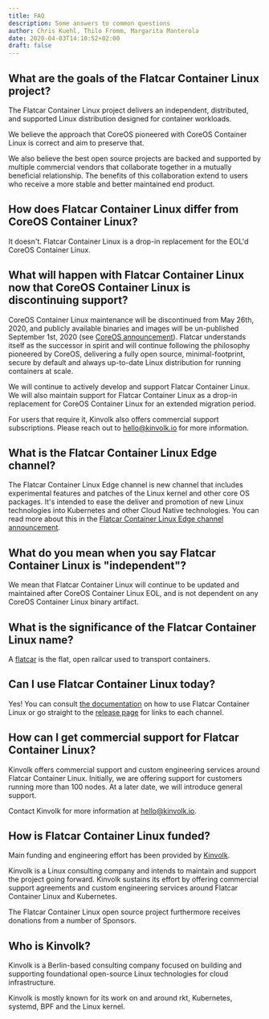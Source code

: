 ```yaml
---
title: FAQ
description: Some answers to common questions
author: Chris Kuehl, Thilo Fromm, Margarita Manterola
date: 2020-04-03T14:10:52+02:00
draft: false
---
```


## What are the goals of the Flatcar Container Linux project?

The Flatcar Container Linux project delivers an independent, distributed, and supported Linux distribution designed for container workloads.

We believe the approach that CoreOS pioneered with CoreOS Container Linux is correct and aim to preserve that.

We also believe the best open source projects are backed and supported by multiple commercial vendors that collaborate together in a mutually beneficial relationship.
The benefits of this collaboration extend to users who receive a more stable and better maintained end product.

## How does Flatcar Container Linux differ from CoreOS Container Linux?

It doesn't. Flatcar Container Linux is a drop-in replacement for the EOL'd CoreOS Container Linux.

## What will happen with Flatcar Container Linux now that CoreOS Container Linux is discontinuing support?

CoreOS Container Linux maintenance will be discontinued from May 26th, 2020, and publicly available binaries and images will be un-published September 1st, 2020 (see [CoreOS announcement](https://coreos.com/os/eol/#timeline)). Flatcar understands itself as the successor in spirit and will continue following the philosophy pioneered by CoreOS, delivering a fully open source, minimal-footprint, secure by default and always up-to-date Linux distribution for running containers at scale.

We will continue to actively develop and support Flatcar Container Linux. We will also maintain support for Flatcar Container Linux as a drop-in replacement for CoreOS Container Linux for an extended migration period.

For users that require it, Kinvolk also offers commercial support subscriptions. Please reach out to [hello@kinvolk.io](mailto:hello@kinvolk.io) for more information.

## What is the Flatcar Container Linux Edge channel?

The Flatcar Container Linux Edge channel is new channel that includes experimental features and patches of the Linux kernel and other core OS packages.
It's intended to ease the deliver and promotion of new Linux technologies into Kubernetes and other Cloud Native technologies.
You can read more about this in the [Flatcar Container Linux Edge channel announcement](https://kinvolk.io/blog/2019/05/introducing-the-flatcar-linux-edge-channel/).

## What do you mean when you say Flatcar Container Linux is "independent"?

We mean that Flatcar Container Linux will continue to be updated and maintained after CoreOS Container Linux EOL, and is not dependent on any CoreOS Container Linux binary artifact.

## What is the significance of the Flatcar Container Linux name?

A [flatcar](https://en.wikipedia.org/wiki/Flatcar) is the flat, open railcar used to transport containers.

## Can I use Flatcar Container Linux today?

Yes! You can consult [the documentation](https://docs.flatcar-linux.org/) on how to use Flatcar Container Linux or go straight to the [release page](https://www.flatcar-linux.org/releases/) for links to each channel.

## How can I get commercial support for Flatcar Container Linux?

Kinvolk offers commercial support and custom engineering services around Flatcar Container Linux. Initially, we are offering support for customers running more than 100 nodes. At a later date, we will introduce general support.

Contact Kinvolk for more information at [hello@kinvolk.io](mailto:hello@kinvolk.io).

## How is Flatcar Container Linux funded?

Main funding and engineering effort has been provided by [Kinvolk](https://kinvolk.io).

Kinvolk is a Linux consulting company and intends to maintain and support the project going forward.
Kinvolk sustains its effort by offering commercial support agreements and custom engineering services around Flatcar Container Linux and Kubernetes.

The Flatcar Container Linux open source project furthermore receives donations from a number of Sponsors.

## Who is Kinvolk?

Kinvolk is a Berlin-based consulting company focused on building and supporting foundational open-source Linux technologies for cloud infrastructure.

Kinvolk is mostly known for its work on and around rkt, Kubernetes, systemd, BPF and the Linux kernel.
